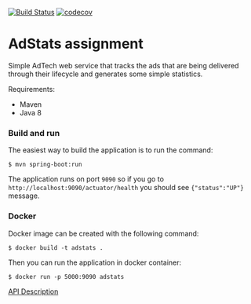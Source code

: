 [![Build Status](https://travis-ci.org/akhalikov/adstats-assignment.svg?branch=master)](https://travis-ci.org/akhalikov/adstats-assignment) [![codecov](https://codecov.io/gh/akhalikov/adstats-assignment/branch/master/graph/badge.svg)](https://codecov.io/gh/akhalikov/adstats-assignment)

# AdStats assignment

Simple AdTech web service that tracks the ads that are being delivered through their lifecycle 
and generates some simple statistics.

Requirements:

* Maven
* Java 8

### Build and run

The easiest way to build the application is to run the command:

```
$ mvn spring-boot:run
```

The application runs on port `9090` so if you go to `http://localhost:9090/actuator/health` you should see `{"status":"UP"}` message.

### Docker

Docker image can be created with the following command:

```
$ docker build -t adstats .
```

Then you can run the application in docker container:

```
$ docker run -p 5000:9090 adstats
```

[API Description](https://github.com/akhalikov/adstats-assignment/wiki/API-Description)
